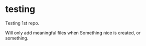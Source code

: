 # testing
Testing 1st repo.

Will only add meaningful files when Something nice is created, or something.


